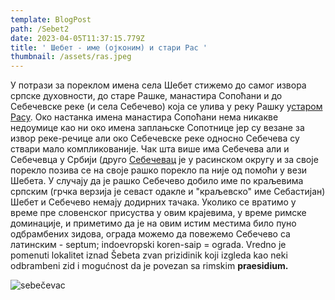 ```yaml
---
template: BlogPost
path: /Sebet2
date: 2023-04-05T11:37:15.779Z
title: ' Шебет - име (ојконим) и стари Рас '
thumbnail: /assets/ras.jpeg
---
```

У потрази за пореклом имена села Шебет стижемо до самог извора српске духовности, до старе Рашке, манастира Сопоћани и до Себечевске реке (и села Себечево) која се улива у реку Рашку у[старом Расу](https://sr.wikipedia.org/sr/%D0%A1%D1%82%D0%B0%D1%80%D0%B8_%D0%A0%D0%B0%D1%81). Око настанка имена манастира Сопоћани нема никакве недоумице као ни око имена заплањске Сопотнице јер су везане за извор реке-речице али око Себечевске реке односно Себечева су ствари мало компликованије. Чак шта више има Себечева али и Себечевца у Србији (друго [Себечевац](https://krusevacgrad.rs/istrazujemo-poreklo-imena-sela-osnivaci-sebecevca/) је у расинском округу и за своје порекло позива се на своје рашко порекло па није од помоћи у вези Шебета. У случају да је рашко Себечево добило име по краљевима српским (грчка верзија је севаст одакле и "краљевско" име Себастијан) Шебет и Себечево немају додирних тачака. Уколико се вратимо у време пре словенског присуства у овим крајевима, у време римске доминације, и приметимо да је на овим истим местима било пуно одбрамбених зидова, ограда можемо да повежемо Себечево са латинским - septum; indoevropski koren-saip = ograda.  Vredno je pomenuti lokalitet iznad Šebeta zvan prizidinik koji izgleda kao neki odbrambeni zid i mogućnost da je povezan sa rimskim **praesidium.**

![sebečevac](/assets/sebecevac.jpg "Sebečevac")
